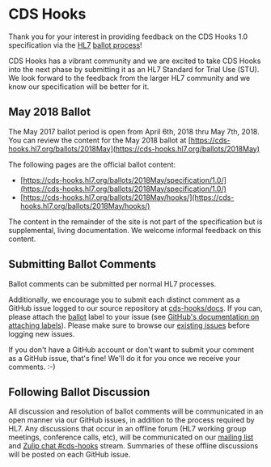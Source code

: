 # CDS Hooks

Thank you for your interest in providing feedback on the CDS Hooks 1.0 specification via the [HL7](https://www.hl7.org) [ballot process](http://www.hl7.org/special/committees/publishing/schedules.cfm)!

CDS Hooks has a vibrant community and we are excited to take CDS Hooks into the next phase by submitting it as an HL7 Standard for Trial Use (STU). We look forward to the feedback from the larger HL7 community and we know our specification will be better for it.

## May 2018 Ballot

The May 2017 ballot period is open from April 6th, 2018 thru May 7th, 2018. You can review the content for the May 2018 ballot at [https://cds-hooks.hl7.org/ballots/2018May](https://cds-hooks.hl7.org/ballots/2018May)

The following pages are the official ballot content:

- [https://cds-hooks.hl7.org/ballots/2018May/specification/1.0/](https://cds-hooks.hl7.org/ballots/2018May/specification/1.0/)
- [https://cds-hooks.hl7.org/ballots/2018May/hooks/](https://cds-hooks.hl7.org/ballots/2018May/hooks/)

The content in the remainder of the site is not part of the specification but is supplemental, living documentation. We welcome informal feedback on this content.

## Submitting Ballot Comments

Ballot comments can be submitted per normal HL7 processes.

Additionally, we encourage you to submit each distinct comment as a GitHub issue logged to our source repository at [cds-hooks/docs](https://github.com/cds-hooks/docs/issues). If you can, please attach the [ballot](https://github.com/cds-hooks/docs/labels/ballot) label to your issue (see [GitHub's documentation on attaching labels](https://help.github.com/articles/applying-labels-to-issues-and-pull-requests/)). Please make sure to browse our [existing issues](https://github.com/cds-hooks/docs/issues) before logging new issues.

If you don't have a GitHub account or don't want to submit your comment as a GitHub issue, that's fine! We'll do it for you once we receive your comments. :-)

## Following Ballot Discussion

All discussion and resolution of ballot comments will be communicated in an open manner via our GitHub issues, in addition to the process required by HL7. Any discussions that occur in an offline forum (HL7 working group meetings, conference calls, etc), will be communicated on our [mailing list](https://groups.google.com/forum/#!forum/cds-hooks) and [Zulip chat #cds-hooks](https://chat.fhir.org/#narrow/stream/cds-hooks)  stream. Summaries of these offline discussions will be posted on each GitHub issue.
